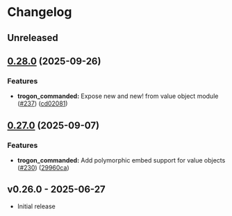 # Changelog

## Unreleased

## [0.28.0](https://github.com/straw-hat-team/beam-monorepo/compare/trogon_commanded@v0.27.0...trogon_commanded@v0.28.0) (2025-09-26)


### Features

* **trogon_commanded:** Expose new and new! from value object module ([#237](https://github.com/straw-hat-team/beam-monorepo/issues/237)) ([cd02081](https://github.com/straw-hat-team/beam-monorepo/commit/cd0208185fcb604ddc500d43104fdfe4fdeaa239))

## [0.27.0](https://github.com/straw-hat-team/beam-monorepo/compare/trogon_commanded@v0.26.0...trogon_commanded@v0.27.0) (2025-09-07)


### Features

* **trogon_commanded:** Add polymorphic embed support for value objects ([#230](https://github.com/straw-hat-team/beam-monorepo/issues/230)) ([29960ca](https://github.com/straw-hat-team/beam-monorepo/commit/29960caa3081be76438402a3bf3ef77f6eaa1c74))

## v0.26.0 - 2025-06-27

- Initial release
